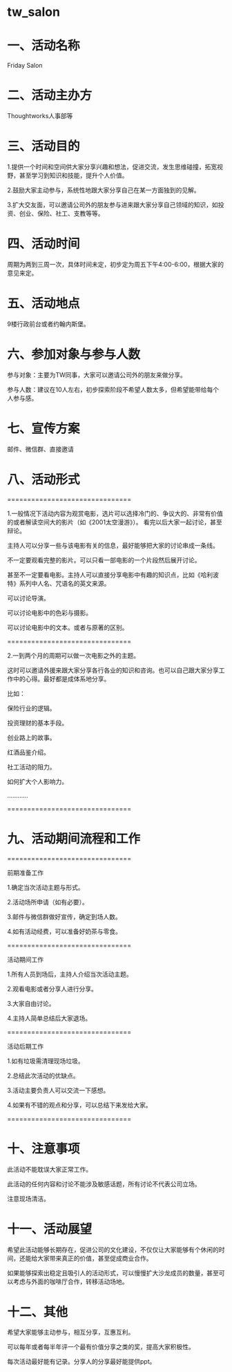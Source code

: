 # tw_salon

# 一、活动名称

Friday Salon


# 二、活动主办方

Thoughtworks人事部等


# 三、活动目的

1.提供一个时间和空间供大家分享兴趣和想法，促进交流，发生思维碰撞，拓宽视野，甚至学习到知识和技能，提升个人价值。

2.鼓励大家主动参与，系统性地跟大家分享自己在某一方面独到的见解。

3.扩大交友面，可以邀请公司外的朋友参与进来跟大家分享自己领域的知识，如投资、创业、保险、社工、支教等等。


# 四、活动时间

周期为两到三周一次，具体时间未定，初步定为周五下午4:00-6:00，根据大家的意见来定。


# 五、活动地点

9楼行政前台或者约翰内斯堡。


# 六、参加对象与参与人数

参与对象：主要为TW同事，大家可以邀请公司外的朋友来做分享。

参与人数：建议在10人左右，初步探索阶段不希望人数太多，但希望能带给每个人参与感。


# 七、宣传方案

邮件、微信群、直接邀请


# 八、活动形式

===============================

1.一般情况下活动内容为观赏电影，选片可以选择冷门的、争议大的、非常有价值的或者解读空间大的影片（如《2001太空漫游》）。
看完以后大家一起讨论，甚至辩论。

主持人可以分享一些与该电影有关的信息，最好能够把大家的讨论串成一条线。

不一定要观看完整的影片。可以只看一部电影的一个片段然后展开讨论。

甚至不一定要看电影。主持人可以直接分享电影中有趣的知识点，比如《哈利波特》系列中人名、咒语名的英文来源。

可以讨论导演。

可以讨论电影中的色彩与摄影。

可以讨论电影中的文本。或者与原著的区别。

===============================

2.一到两个月的周期可以做一次电影之外的主题。

这时可以邀请外援来跟大家分享各行各业的知识和咨询。也可以自己跟大家分享工作中的心得。最好都是成体系地分享。

比如：

保险行业的逻辑。

投资理财的基本手段。

创业路上的故事。

红酒品鉴介绍。

社工活动的阻力。

如何扩大个人影响力。

…………

===============================


# 九、活动期间流程和工作

===============================

前期准备工作

1.确定当次活动主题与形式。

2.活动场所申请（如有必要）。

3.邮件与微信群做好宣传，确定到场人数。

4.如有活动经费，可以准备好奶茶与零食。

===============================

活动期间工作

1.所有人员到场后，主持人介绍当次活动主题。

2.观看电影或者分享人进行分享。

3.大家自由讨论。

4.主持人简单总结后大家退场。

===============================

活动后期工作

1.如有垃圾需清理现场垃圾。

2.总结此次活动的优缺点。

3.活动主要负责人可以交流一下感想。

4.如果有不错的观点和分享，可以总结下来发给大家。

===============================


# 十、注意事项

此活动不能耽误大家正常工作。

此活动的任何内容和讨论不能涉及敏感话题，所有讨论不代表公司立场。

注意现场清洁。


# 十一、活动展望

希望此活动能够长期存在，促进公司的文化建设，不仅仅让大家能够有个休闲的时间，还能给大家带来真正的价值，甚至促成商业合作。

如果能够探索出稳定且吸引人的活动形式，可以慢慢扩大沙龙成员的数量，甚至可以考虑与外面的咖啡厅合作，转移活动场地。


# 十二、其他

希望大家能够主动参与，相互分享，互惠互利。

可以每年或者每半年评一个最有价值分享之类的奖，提高大家积极性。

每次活动最好能有记录。分享人的分享最好能提供ppt。






